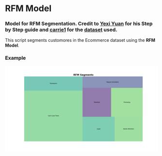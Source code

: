 # RFM Model 
### Model for RFM Segmentation. Credit to [Yexi Yuan](https://towardsdatascience.com/@blaizh) for his Step by Step guide and [carrie1](https://www.kaggle.com/carrie1) for the [dataset](https://www.kaggle.com/carrie1/ecommerce-data) used.


This script segments customores in the Ecommerce dataset using the **RFM Model**.

### Example
![Output Example](docs/RFM_Capture.png)

